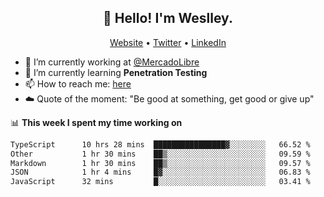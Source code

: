<h2 align="center">👋 Hello! I'm Weslley.</h2>
<p align="center">
  <a href="http://weslleyneri.com.br">Website</a> •
  <a href="https://twitter.com/Weslley_Neri">Twitter</a> •
  <a href="https://www.linkedin.com/in/weslley-neri-3658908b">LinkedIn</a>
</p>


- 🔭 I’m currently working at [@MercadoLibre](https://github.com/mercadolibre)
- 🌱 I’m currently learning **Penetration Testing**
- 📫 How to reach me: [here](mailto:weslley39@gmail.com)
- ☁️ Quote of the moment: "Be good at something, get good or give up"

📊 **This week I spent my time working on**
<!--START_SECTION:waka-->

```txt
TypeScript      10 hrs 28 mins  ████████████████▓░░░░░░░░   66.52 %
Other           1 hr 30 mins    ██▒░░░░░░░░░░░░░░░░░░░░░░   09.59 %
Markdown        1 hr 30 mins    ██▒░░░░░░░░░░░░░░░░░░░░░░   09.57 %
JSON            1 hr 4 mins     █▓░░░░░░░░░░░░░░░░░░░░░░░   06.83 %
JavaScript      32 mins         █░░░░░░░░░░░░░░░░░░░░░░░░   03.41 %
```

<!--END_SECTION:waka-->

<!-- Inspired by https://github.com/gruselhaus/gruselhaus -->